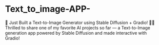 # Text_to_image-APP-
🚀 Just Built a Text-to-Image Generator using Stable Diffusion + Gradio! 🎨🧠  Thrilled to share one of my favorite AI projects so far — a Text-to-Image generation app powered by Stable Diffusion and made interactive with Gradio!
